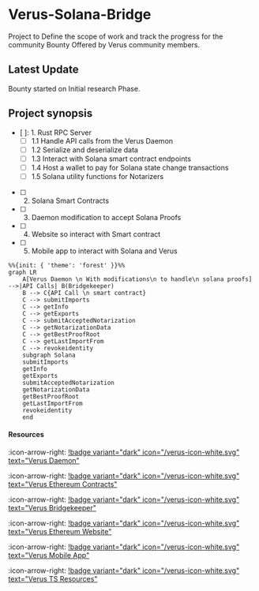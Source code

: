 # Verus-Solana-Bridge 

Project to Define the scope of work and track the progress for the community Bounty Offered by Verus community members.

## Latest Update
Bounty started on Initial research Phase.


## Project synopsis

- [ ]: 1. Rust RPC Server
    - [ ] 1.1 Handle API calls from the Verus Daemon
    - [ ] 1.2 Serialize and deserialize data
    - [ ] 1.3 Interact with Solana smart contract endpoints               
    - [ ] 1.4 Host a wallet to pay for Solana state change transactions
    - [ ] 1.5 Solana utility functions for Notarizers
- [ ] 2. Solana Smart Contracts
- [ ] 3. Daemon modification to accept Solana Proofs
- [ ] 4. Website so interact with Smart contract
- [ ] 5. Mobile app to interact with Solana and Verus 

```mermaid
%%{init: { 'theme': 'forest' }}%%
graph LR
    A[Verus Daemon \n With modifications\n to handle\n solana proofs] -->|API Calls| B(Bridgekeeper)
    B --> C{API Call \n smart contract}
    C --> submitImports
    C --> getInfo
    C --> getExports
    C --> submitAcceptedNotarization
    C --> getNotarizationData
    C --> getBestProofRoot
    C --> getLastImportFrom
    C --> revokeidentity
    subgraph Solana
    submitImports
    getInfo
    getExports
    submitAcceptedNotarization
    getNotarizationData
    getBestProofRoot
    getLastImportFrom
    revokeidentity
    end
```

#### Resources

:icon-arrow-right: [!badge variant="dark" icon="/verus-icon-white.svg" text="Verus Daemon"](https://github.com/VerusCoin/VerusCoin)

:icon-arrow-right: [!badge variant="dark" icon="/verus-icon-white.svg" text="Verus Ethereum Contracts"](https://github.com/VerusCoin/Verus-Ethereum-Contracts)

:icon-arrow-right: [!badge variant="dark" icon="/verus-icon-white.svg" text="Verus Bridgekeeper"](https://github.com/VerusCoin/Verusbridgekeeper)

:icon-arrow-right: [!badge variant="dark" icon="/verus-icon-white.svg" text="Verus Ethereum Website"](https://github.com/VerusCoin/VerusBridgeWebsite)

:icon-arrow-right: [!badge variant="dark" icon="/verus-icon-white.svg" text="Verus Mobile App"](https://github.com/VerusCoin/Verus-Mobile)

:icon-arrow-right: [!badge variant="dark" icon="/verus-icon-white.svg" text="Verus TS Resources"](https://github.com/VerusCoin/verus-typescript-primitives)


